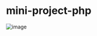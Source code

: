 # mini-project-php
![image](https://user-images.githubusercontent.com/62995458/109802077-af9eef00-7c62-11eb-9b85-bd98f36bbfbc.png)
